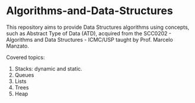 # Algorithms-and-Data-Structures

This repository aims to provide Data Structures algorithms using concepts, such as Abstract Type of Data (ATD), acquired from the SCC0202 - Algorithms and Data Structures - ICMC/USP taught by Prof. Marcelo Manzato.

Covered topics:
1. Stacks: dynamic and static.
2. Queues
3. Lists
4. Trees
5. Heap